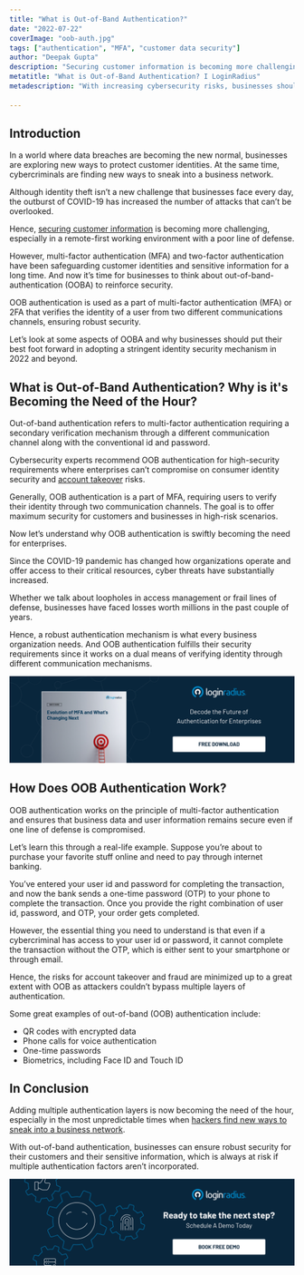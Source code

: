 ```yaml
---
title: "What is Out-of-Band Authentication?"
date: "2022-07-22"
coverImage: "oob-auth.jpg"
tags: ["authentication", "MFA", "customer data security"]
author: "Deepak Gupta"
description: "Securing customer information is becoming more challenging, especially in a remote-first working environment with a poor line of defense. OOB authentication is used as a part of multi-factor authentication (MFA) or 2FA that verifies the identity of a user from two different communications channels, ensuring robust security."
metatitle: "What is Out-of-Band Authentication? I LoginRadius"
metadescription: "With increasing cybersecurity risks, businesses shouldn’t ignore the importance of out-of-band authentication. Read more."

---
```


## Introduction

In a world where data breaches are becoming the new normal, businesses are exploring new ways to protect customer identities. At the same time, cybercriminals are finding new ways to sneak into a business network. 

Although identity theft isn’t a new challenge that businesses face every day, the outburst of COVID-19 has increased the number of attacks that can’t be overlooked. 

Hence, [securing customer information](https://www.loginradius.com/blog/growth/how-businesses-approach-customer-security/) is becoming more challenging, especially in a remote-first working environment with a poor line of defense. 

However, multi-factor authentication (MFA) and two-factor authentication have been safeguarding customer identities and sensitive information for a long time. And now it’s time for businesses to think about out-of-band-authentication (OOBA) to reinforce security. 

OOB authentication is used as a part of multi-factor authentication (MFA) or 2FA that verifies the identity of a user from two different communications channels, ensuring robust security. 

Let’s look at some aspects of OOBA and why businesses should put their best foot forward in adopting a stringent identity security mechanism in 2022 and beyond. 


## What is Out-of-Band Authentication? Why is it's Becoming the Need of the Hour? 

Out-of-band authentication refers to multi-factor authentication requiring a secondary verification mechanism through a different communication channel along with the conventional id and password. 

Cybersecurity experts recommend OOB authentication for high-security requirements where enterprises can’t compromise on consumer identity security and [account takeover](https://www.loginradius.com/blog/identity/corporate-account-takeover-attacks/) risks. 

Generally, OOB authentication is a part of MFA, requiring users to verify their identity through two communication channels. The goal is to offer maximum security for customers and businesses in high-risk scenarios.

Now let’s understand why OOB authentication is swiftly becoming the need for enterprises. 

Since the COVID-19 pandemic has changed how organizations operate and offer access to their critical resources, cyber threats have substantially increased. 

Whether we talk about loopholes in access management or frail lines of defense, businesses have faced losses worth millions in the past couple of years. 

Hence, a robust authentication mechanism is what every business organization needs. And OOB authentication fulfills their security requirements since it works on a dual means of verifying identity through different communication mechanisms. 

[![WP-MFA](WP-MFA.png)](https://www.loginradius.com/resource/mfa-evolution-ebook/)


## How Does OOB Authentication Work? 

OOB authentication works on the principle of multi-factor authentication and ensures that business data and user information remains secure even if one line of defense is compromised. 

Let’s learn this through a real-life example. Suppose you’re about to purchase your favorite stuff online and need to pay through internet banking. 

You’ve entered your user id and password for completing the transaction, and now the bank sends a one-time password (OTP) to your phone to complete the transaction. Once you provide the right combination of user id, password, and OTP, your order gets completed. 

However, the essential thing you need to understand is that even if a cybercriminal has access to your user id or password, it cannot complete the transaction without the OTP, which is either sent to your smartphone or through email. 

Hence, the risks for account takeover and fraud are minimized up to a great extent with OOB as attackers couldn’t bypass multiple layers of authentication. 

Some great examples of out-of-band (OOB) authentication include:



* QR codes with encrypted data
* Phone calls for voice authentication
* One-time passwords
* Biometrics, including Face ID and Touch ID


## In Conclusion

Adding multiple authentication layers is now becoming the need of the hour, especially in the most unpredictable times when [hackers find new ways to sneak into a business network](https://www.loginradius.com/blog/identity/cybersecurity-attacks-business/). 

With out-of-band authentication, businesses can ensure robust security for their customers and their sensitive information, which is always at risk if multiple authentication factors aren’t incorporated. 


[![book-a-demo-loginradius](../../assets/book-a-demo-loginradius.png)](https://www.loginradius.com/book-a-demo/)
